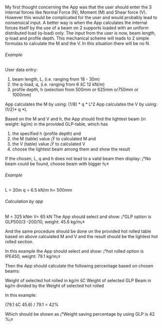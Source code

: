 My first thought concerning the App was that the user should enter the 3 internal forces  like Normal Force (N), Moment (M) and Shear force (V).
However this would be complicated for the user and would probably lead to nonsensical input.
A better way is when the App calculates the internal forces itself by the use of a beam on 2 supports loaded with an uniform distributed load (q-load) only.
The input from the user is now, beam length, q-load and profile depth.
This mechanical scheme will leads to 2 simple formulas to calculate the M and the V. In this situation there will be no N.

###### Example 

User data entry:

1. beam length, L,  (i.e. ranging from 18 - 30m)
2. the q-load, q, (i.e. ranging from 6 šC 12 kN/m)
3. profile depth, h (selection from 500mm or 625mm or750mm or 1000mm)

 
App calculates the M by using:  (1/8) * q * L^2
App calculates the V by using: (1/2)* q *L
 
Based on the M and V and h, the App should find the lightest beam (in weight: kg/m) in the provided GLP-table,
which has

1. the specified h (profile depth) and
2. the M (table) value  ¡Ý  to calculated M and
3. the V (table) value ¡Ý to calculated V
4. choose the lightest beam among them and show the result

If the chosen, L, q and h does not lead to a valid beam then display: ¡°No beam could be found, choose beam with bigger h¡±

###### Example 
L = 20m
q = 6.5 kN/m
h= 500mm
 
###### Calculation by app
M = 325 kNm
V= 65 kN
The App should select and show: ¡°GLP option is GLP500/3 -200/10, weight: 45.6 kg/m¡±
 
And the same procedure should be done on the provided hot rolled table based on above calculated M and V and the result should be the lightest hot rolled section.

In this example the App should select and show: ¡°hot rolled option is IPE450, weight: 79.1 kg/m¡±
 
Then the App should calculate the following percentage based on chosen beams:

Weight of selected hot rolled in kg/m šC Weight of selected GLP Beam in kg/m  divided by the Weight of selected hot rolled

In this example:

(79.1 šC 45.6) / 79.1 = 42%

Which should be shown as ¡°Weight saving percentage by using GLP is 42 %¡±
